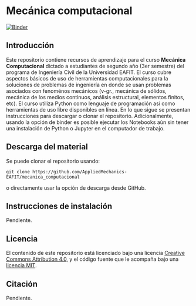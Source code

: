 # Mecánica computacional

[![Binder](https://mybinder.org/badge_logo.svg)](https://mybinder.org/v2/gh/AppliedMechanics-EAFIT/mecanica_computacional/main)

## Introducción
Este repositorio contiene recursos de aprendizaje para el curso
**Mecánica Computacional** dictado a estudiantes de segundo año (3er semestre)
del programa de Ingeniería Civil de la Universidad EAFIT. El curso cubre
aspectos básicos de uso de herramientas computacionales para la soluciones
de problemas de ingeniería en donde se usan problemas asociados con fenoménos
mecánicos (v-gr., mecánica de sólidos, mecánica de los medios continuos,
análisis estructural, elementos finitos, etc). El curso utiliza Python como
lenguaje de programación así como herramientas de uso libre disponibles en
línea. En lo que sigue se presentan instrucciones para descargar o clonar el
repositorio. Adicionalmente, usando la opción de binder es posible ejecutar
los Notebooks aún sin tener una instalación de Python o Jupyter en el
computador de trabajo.


## Descarga del material

Se puede clonar el repositorio usando:

    git clone https://github.com/AppliedMechanics-EAFIT/mecanica_computacional

o directamente usar la opción de descarga desde GitHub.

## Instrucciones de instalación

Pendiente.

## Licencia

El contenido de este repositorio está licenciado bajo una licencia
[Creative Commons Attribution 4.0](http://choosealicense.com/licenses/cc-by-4.0/),
y el código fuente que le acompaña bajo una
[licencia MIT](https://opensource.org/licenses/mit-license.php).

## Citación

Pendiente.

